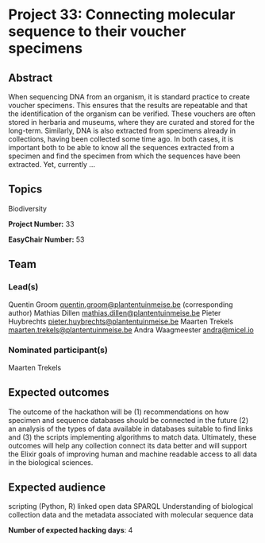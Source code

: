 # Project 33: Connecting molecular sequence to their voucher specimens

## Abstract

When sequencing DNA from an organism, it is standard practice to create voucher specimens. This ensures that the results are repeatable and that the identification of the organism can be verified. These vouchers are often stored in herbaria and museums, where they are curated and stored for the long-term. Similarly, DNA is also extracted from specimens already in collections, having been collected some time ago. In both cases, it is important both to be able to know all the sequences extracted from a specimen and find the specimen from which the sequences have been extracted. Yet, currently ...

## Topics

Biodiversity

**Project Number:** 33



**EasyChair Number:** 53

## Team

### Lead(s)

Quentin Groom quentin.groom@plantentuinmeise.be (corresponding author)
 Mathias Dillen mathias.dillen@plantentuinmeise.be
 Pieter Huybrechts pieter.huybrechts@plantentuinmeise.be
 Maarten Trekels maarten.trekels@plantentuinmeise.be
 Andra Waagmeester andra@micel.io

### Nominated participant(s)

Maarten Trekels

## Expected outcomes

The outcome of the hackathon will be (1) recommendations on how specimen and sequence databases should be connected in the future (2) an analysis of the types of data available in databases suitable to find links and (3) the scripts implementing algorithms to match data. Ultimately, these outcomes will help any collection connect its data better and will support the Elixir goals of improving human and machine readable access to all data in the biological sciences.

## Expected audience

scripting (Python, R)
 linked open data SPARQL
 Understanding of biological collection data and the metadata associated with molecular sequence data

**Number of expected hacking days**: 4

